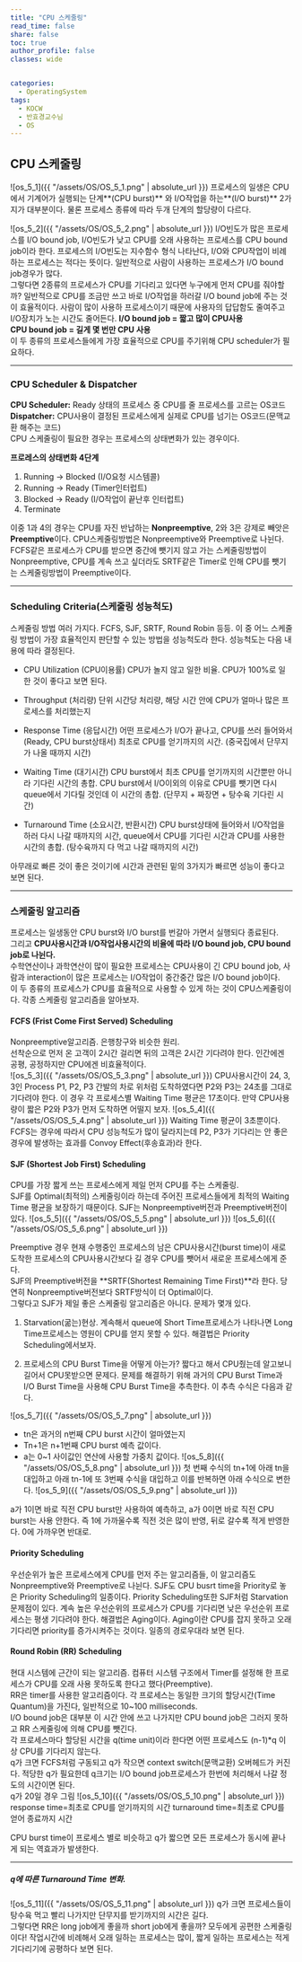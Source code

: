 ```yaml
---
title: "CPU 스케줄링"
read_time: false
share: false
toc: true
author_profile: false
classes: wide


categories:
  - OperatingSystem
tags:
  - KOCW
  - 반효경교수님
  - OS
---
```


## CPU 스케줄링
![os_5_1]({{ "/assets/OS/OS_5_1.png" | absolute_url }})
프로세스의 일생은 CPU에서 기계어가 실행되는 단계**(CPU burst)** 와 I/O작업을 하는**(I/O burst)** 2가지가 대부분이다. 물론 프로세스 종류에 따라 두개 단계의 할당량이 다르다.  


![os_5_2]({{ "/assets/OS/OS_5_2.png" | absolute_url }})
I/O빈도가 많은 프로세스를 I/O bound job, I/O빈도가 낮고 CPU를 오래 사용하는 프로세스를 CPU bound job이라 한다. 프로세스의 I/O빈도는 지수함수 형식 나타난다, I/O와 CPU작업이 비례하는 프로세스는 적다는 뜻이다. 일반적으로 사람이 사용하는 프로세스가 I/O bound job경우가 많다.  
그렇다면 2종류의 프로세스가 CPU를 기다리고 있다면 누구에게 먼저 CPU를 줘야할까? 일반적으로 CPU를 조금만 쓰고 바로 I/O작업을 하러갈 I/O bound job에 주는 것이 효율적이다. 사람이 많이 사용하 프로세스이기 때문에 사용자의 답답함도 줄여주고 I/O장치가 노는 시간도 줄어든다.
**I/O bound job = 짧고 많이 CPU사용**  
**CPU bound job = 길게 몇 번만 CPU 사용**  
이 두 종류의 프로세스들에게 가장 효율적으로 CPU를 주기위해 CPU scheduler가 필요하다.

***

### CPU Scheduler & Dispatcher
**CPU Scheduler:** Ready 상태의 프로세스 중 CPU를 줄 프로세스를 고르는 OS코드  
**Dispatcher:** CPU사용이 결정된 프로세스에게 실제로 CPU를 넘기는 OS코드(문맥교환 해주는 코드)  
CPU 스케줄링이 필요한 경우는 프로세스의 상태변화가 있는 경우이다.  

**프로레스의 상태변화 4단계**
1. Running -> Blocked (I/O요청 시스템콜)
2. Running -> Ready (Timer인터럽트)
3. Blocked -> Ready (I/O작업이 끝난후 인터럽트)
4. Terminate


이중 1과 4의 경우는 CPU를 자진 반납하는 **Nonpreemptive**, 2와 3은 강제로 빼앗은 **Preemptive**이다. 
CPU스케줄링방법은 Nonpreemptive와 Preemptive로 나뉜다. FCFS같은 프로세스가 CPU를 받으면 중간에 뺏기지 않고 가는 스케줄링방법이 Nonpreemptive, CPU를 계속 쓰고 싶더라도 SRTF같은 Timer로 인해 CPU를 뺏기는 스케줄링방법이 Preemptive이다.

***

### Scheduling Criteria(스케줄링 성능척도)
스케줄링 방법 여러 가지다. FCFS, SJF, SRTF, Round Robin 등등. 이 중 어느 스케줄링 방법이 가장 효율적인지 판단할 수 있는 방법을 성능척도라 한다. 성능척도는 다음 내용에 따라 결정된다.
- CPU Utilization (CPU이용률)
CPU가 놀지 않고 일한 비율. CPU가 100%로 일한 것이 좋다고 보면 된다.

- Throughput (처리량)
단위 시간당 처리량, 해당 시간 안에 CPU가 얼마나 많은 프로세스를 처리했는지

- Response Time (응답시간)
어떤 프로세스가 I/O가 끝나고, CPU를 쓰러 들어와서(Ready, CPU burst상태서) 최초로 CPU를 얻기까지의 시간. (중국집에서 단무지가 나올 때까지 시간)

- Waiting Time (대기시간)
CPU burst에서 최초 CPU를 얻기까지의 시간뿐만 아니라 기다린 시간의 총합. CPU burst에서 I/O이외의 이유로 CPU를 뺏기면 다시 queue에서 기다릴 것인데 이 시간의 총합.
(단무지 + 짜장면  + 탕수육 기다린 시간)

- Turnaround Time (소요시간, 반환시간)
CPU burst상태에 들어와서 I/O작업을 하러 다시 나갈 때까지의 시간, queue에서 CPU를 기다린 시간과 CPU를 사용한 시간의 총합. (탕수육까지 다 먹고 나갈 때까지의 시간)  

아무래로 빠른 것이 좋은 것이기에 시간과 관련된 밑의 3가지가 빠르면 성능이 좋다고 보면 된다.

***

### 스케줄링 알고리즘

프로세스는 일생동안 CPU burst와 I/O burst를 번갈아 가면서 실행되다 종료된다.  
그리고 **CPU사용시간과 I/O작업사용시간의 비율에 따라 I/O bound job, CPU bound job로 나뉜다.**  
수학연산이나 과학연산이 많이 필요한 프로세스는 CPU사용이 긴 CPU bound job, 사람과 interaction이 많은 프로세스는 I/O작업이 중간중간 많은 I/O bound job이다.  
이 두 종류의 프로세스가 CPU를 효율적으로 사용할 수 있게 하는 것이 CPU스케줄링이다. 각종 스케줄링 알고리즘을 알아보자.

#### FCFS (Frist Come First Served) Scheduling
Nonpreemptive알고리즘. 은행창구와 비슷한 원리.  
선착순으로 먼저 온 고객이 2시간 걸리면 뒤의 고객은 2시간 기다려야 한다. 인간에겐 공평, 공정하지만 CPU에겐 비효율적이다.  
![os_5_3]({{ "/assets/OS/OS_5_3.png" | absolute_url }})
CPU사용시간이 24, 3, 3인 Process P1, P2, P3 간발의 차로 위처럼 도착하였다면 P2와 P3는 24초를 그대로 기다려야 한다. 이 경우 각 프로세스별 Waiting Time 평균은 17초이다. 만약 CPU사용량이 짧은 P2와 P3가 먼저 도착하면 어떨지 보자.
![os_5_4]({{ "/assets/OS/OS_5_4.png" | absolute_url }})
Waiting Time 평균이 3초뿐이다. FCFS는 경우에 따라서 CPU 성능척도가 많이 달라지는데 P2, P3가 기다리는 안 좋은 경우에 발생하는 효과를 Convoy Effect(후송효과)라 한다.

#### SJF (Shortest Job First) Scheduling
CPU를 가장 짧게 쓰는 프로세스에게 제일 먼저 CPU를 주는 스케줄링.  
SJF를 Optimal(최적의) 스케줄링이라 하는데 주어진 프로세스들에게 최적의 Waiting Time 평균을 보장하기 때문이다.
SJF는 Nonpreemptive버전과 Preemptive버전이 있다. 
![os_5_5]({{ "/assets/OS/OS_5_5.png" | absolute_url }})
![os_5_6]({{ "/assets/OS/OS_5_6.png" | absolute_url }})

Preemptive 경우 현재 수행중인 프로세스의 남은 CPU사용시간(burst time)이 새로 도착한 프로세스의 CPU사용시간보다 길 경우 CPU를 뺏어서 새로운 프로세스에게 준다.  
SJF의 Preemptive버전을 **SRTF(Shortest Remaining Time First)**라 한다. 당연히 Nonpreemptive버전보다 SRTF방식이 더 Optimal이다.  
그렇다고 SJF가 제일 좋은 스케줄링 알고리즘은 아니다. 문제가 몇개 있다. 
1. Starvation(굶는)현상. 
계속해서 queue에 Short Time프로세스가 나타나면 Long Time프로세스는 영원이 CPU를 얻지 못할 수 있다. 해결법은 Priority Scheduling에서보자.

2. 프로세스의 CPU Burst Time을 어떻게 아는가?
짧다고 해서 CPU줬는데 알고보니 길어서 CPU못받으면 문제다. 문제를 해결하기 위해 과거의 CPU Burst Time과 I/O Burst Time을 사용해 CPU Burst Time을 추측한다. 이 추측 수식은 다음과 같다.

![os_5_7]({{ "/assets/OS/OS_5_7.png" | absolute_url }})
- tn은 과거의 n번째 CPU burst 시간이 얼마였는지
- Tn+1은 n+1번째 CPU burst 예측 값이다.
- a는 0~1 사이값인 연산에 사용할 가중치 값이다.
![os_5_8]({{ "/assets/OS/OS_5_8.png" | absolute_url }})
첫 번째 수식의 tn+1에 아래 tn을 대입하고 아래 tn-1에 또 3번째 수식을 대입하고 이를 반복하면 아래 수식으로 변한다.
![os_5_9]({{ "/assets/OS/OS_5_9.png" | absolute_url }})

a가 1이면 바로 직전 CPU burst만 사용하여 예측하고, a가 0이면 바로 직전 CPU burst는 사용 안한다. 즉 1에 가까울수록 직전 것은 많이 반영, 뒤로 갈수록 적게 반영한다. 0에 가까우면 반대로.

#### Priority Scheduling
우선순위가 높은 프로세스에게 CPU를 먼저 주는 알고리즘들, 이 알고리즘도 Nonpreemptive와 Preemptive로 나뉜다. 
SJF도 CPU busrt time을 Priority로 놓은 Priority Scheduling의 일종이다. Priority Scheduling또한 SJF처럼 Starvation문제점이 있다. 계속 높은 우선순위의 프로세스가  CPU를 기다리면 낮은 우선순위 프로세스는 평생 기다려야 한다. 
해결법은 Aging이다. Aging이란 CPU를 잡지 못하고 오래 기다리면 priority를 증가시켜주는 것이다. 일종의 경로우대라 보면 된다.

#### Round Robin (RR) Scheduling
현대 시스템에 근간이 되는 알고리즘. 컴퓨터 시스템 구조에서 Timer를 설정해 한 프로세스가 CPU를 오래 사용 못하도록 한다고 했다(Preemptive).  
RR은 timer를 사용한 알고리즘이다. 각 프로세스는 동일한 크기의 할당시간(Time Quantum)을 가진다, 일반적으로 10~100 milliseconds.  
I/O bound job은 대부분 이 시간 안에 쓰고 나가지만  CPU bound job은 그러지 못하고 RR 스케줄링에 의해 CPU를 뺏긴다.  
각 프로세스마다 할당된 시간을 q(time unit)이라 한다면 어떤 프로세스도 (n-1)*q 이상 CPU를 기다리지 않는다.  
q가 크면 FCFS처럼 구동되고 q가 작으면 context switch(문맥교환) 오버헤드가 커진다. 적당한 q가 필요한데 q크기는 I/O bound job프로세스가 한번에 처리해서 나갈 정도의 시간이면 된다.  
q가 20일 경우 그림
![os_5_10]({{ "/assets/OS/OS_5_10.png" | absolute_url }})
response time=최초로 CPU를 얻기까지의 시간
turnaround time=최초로 CPU를 얻어 종료까지 시간

CPU burst time이 프로세스 별로 비슷하고 q가 짧으면 모든 프로세스가 동시에 끝나게 되는 역효과가 발생한다.

***

##### q에 따른 Turnaround Time 변화. 
![os_5_11]({{ "/assets/OS/OS_5_11.png" | absolute_url }})
q가 크면 프로세스들이 탕수육 먹고 빨리 나가지만 단무지를 받기까지의 시간은 길다.  
그렇다면 RR은 long job에게 좋을까 short job에게 좋을까? 모두에게 공편한 스케줄링이다! 작업시간에 비례해서 오래 일하는 프로세스는 많이, 짧게 일하는 프로세스는 적게 기다리기에 공평하다 보면 된다.